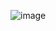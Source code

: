 ![image](https://github.com/sandokim/sandokim.github.io/assets/74639652/d7772c91-2a8c-4356-880f-fdcf023d3600)

